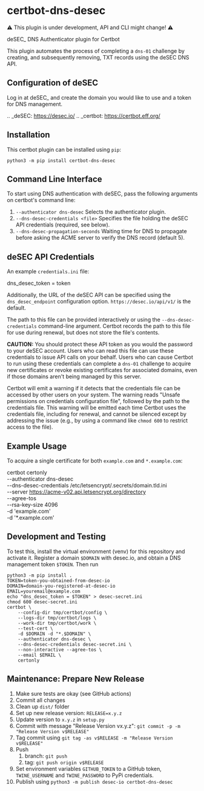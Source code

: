 # certbot-dns-desec

⚠ This plugin is under development, API and CLI might change! ⚠

deSEC_ DNS Authenticator plugin for Certbot

This plugin automates the process of completing a ``dns-01`` challenge by
creating, and subsequently removing, TXT records using the deSEC DNS API.

## Configuration of deSEC

Log in at deSEC_ and create the domain you would like to use and a token for DNS management.

.. _deSEC: https://desec.io/
.. _certbot: https://certbot.eff.org/

## Installation

This certbot plugin can be installed using `pip`:

    python3 -m pip install certbot-dns-desec


## Command Line Interface

To start using DNS authentication with deSEC, pass the following arguments on
certbot's command line:

1. ``--authenticator dns-desec`` Selects the authenticator plugin.
1. ``--dns-desec-credentials <file>`` Specifies the file holding the deSEC API credentials (required, see below).
1. ``--dns-desec-propagation-seconds`` Waiting time for DNS to propagate before asking the ACME server to verify the
    DNS record (default 5).


## deSEC API Credentials

An example ``credentials.ini`` file:

   dns_desec_token    = token

Additionally, the URL of the deSEC API can be specified using the `dns_desec_endpoint` configuration option.
`https://desec.io/api/v1/` is the default.

The path to this file can be provided interactively or using the
``--dns-desec-credentials`` command-line argument. Certbot
records the path to this file for use during renewal, but does not store the
file's contents.

**CAUTION:** You should protect these API token as you would the
password to your deSEC account. Users who can read this file can use these
credentials to issue API calls on your behalf. Users who can cause
Certbot to run using these credentials can complete a ``dns-01`` challenge to
acquire new certificates or revoke existing certificates for associated
domains, even if those domains aren't being managed by this server.

Certbot will emit a warning if it detects that the credentials file can be
accessed by other users on your system. The warning reads "Unsafe permissions
on credentials configuration file", followed by the path to the credentials
file. This warning will be emitted each time Certbot uses the credentials file,
including for renewal, and cannot be silenced except by addressing the issue
(e.g., by using a command like ``chmod 600`` to restrict access to the file).


## Example Usage

To acquire a single certificate for both ``example.com`` and ``*.example.com``:

   certbot certonly \
     --authenticator dns-desec \
     --dns-desec-credentials /etc/letsencrypt/.secrets/domain.tld.ini \
     --server https://acme-v02.api.letsencrypt.org/directory \
     --agree-tos \
     --rsa-key-size 4096 \
     -d 'example.com' \
     -d '*.example.com'


## Development and Testing

To test this, install the virtual environment (venv) for this repository and activate it.
Register a domain `$DOMAIN` with desec.io, and obtain a DNS management token `$TOKEN`. Then run

    python3 -m pip install .
    TOKEN=token-you-obtained-from-desec-io
    DOMAIN=domain-you-registered-at-desec-io
    EMAIL=youremail@example.com
    echo "dns_desec_token = $TOKEN" > desec-secret.ini
    chmod 600 desec-secret.ini
    certbot \
        --config-dir tmp/certbot/config \
        --logs-dir tmp/certbot/logs \
        --work-dir tmp/certbot/work \
        --test-cert \
        -d $DOMAIN -d "*.$DOMAIN" \
        --authenticator dns-desec \
        --dns-desec-credentials desec-secret.ini \
        --non-interactive --agree-tos \
        --email $EMAIL \
        certonly


## Maintenance: Prepare New Release

1. Make sure tests are okay (see GitHub actions)
1. Commit all changes
1. Clean up `dist/` folder
1. Set up new release version: `RELEASE=x.y.z`
1. Update version to `x.y.z` in `setup.py`
1. Commit with message "Release Version vx.y.z": `git commit -p -m "Release Version v$RELEASE"`
1. Tag commit using `git tag -as v$RELEASE -m "Release Version v$RELEASE"`
1. Push
    1. branch: `git push`
    1. tag: `git push origin v$RELEASE`
1. Set environment variables `GITHUB_TOKEN` to a GitHub token, `TWINE_USERNAME` and `TWINE_PASSWORD` to PyPi
    credentials.
1. Publish using `python3 -m publish desec-io certbot-dns-desec`
